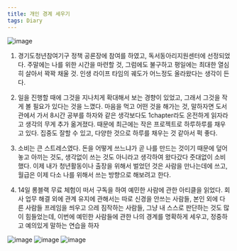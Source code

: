 ```yaml
---
title: 개인 경계 세우기
tags: Diary
---
```


![image](/assets/images/25061401.jpeg)

1. 경기도청년참여기구 정책 공론장에 참여를 하였고, 독서동아리지원센터에 선정되었다. 주말에는 나를 위한 시간을 마련할 것, 그럼에도 불구하고 평일에는 최대한 열심히 살아서 꽉꽉 채울 것. 인생 라이프 타임의 궤도가 어느정도 올라왔다는 생각이 든다.

2. 일을 진행할 때에 그것을 지나치게 확대해서 보는 경향이 있었고, 그래서 그것을 작게 볼 필요가 있다는 것을 느꼈다. 마음을 먹고 어떤 것을 해가는 것, 말하자면 도서관에서 가서 8시간 공부를 하자와 같은 생각보다도 1chapter라도 온전하게 읽자라고 생각의 무게 추가 옮겨졌다. 때문에 최근에는 작은 프로젝트로 하루하루를 채우고 있다. 집중도 잘할 수 있고, 다양한 것으로 하루를 채우는 것 같아서 퍽 좋다.

3. 소비는 큰 스트레스였다. 돈을 어떻게 쓰느냐가 곧 나를 만드는 것이기 때문에 덮어놓고 아끼는 것도, 생각없이 쓰는 것도 아니라고 생각하여 왔다갔다 줏대없이 소비했다. 이제 내가 청년활동이나 출장을 위해서 벌었던 것은 사람을 만나는데에 쓰고, 월급은 이제 다소 나를 위해서 쓰는 방향으로 해보려고 한다.


4. 14일 롱블랙 무료 체험이 떠서 구독을 하여 예민한 사람에 관한 아티클을 읽었다. 회사 업무 해결 외에 관계 유지에 관해서는 따로 신경을 안쓰는 사람들, 본인 외에 다른 사람들 프레임을 씌우고 으레 짐작하는 사람들, 그냥 내 스스로 판단하는 것도 많이 힘들었는데, 이번에 예민한 사람들에 관한 나의 경계를 명확하게 세우고, 정중하고 예의있게 말하는 연습을 하자

![image](/assets/images/25061402.png)
![image](/assets/images/25061403.png)
![image](/assets/images/25061404.png)